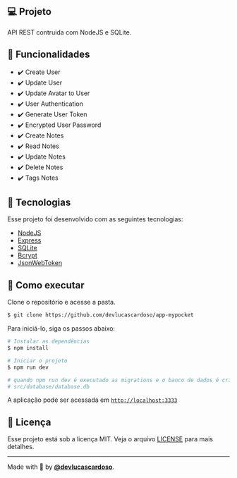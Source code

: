 ## 💻 Projeto

API REST contruida com NodeJS e SQLite.

## 🎯 Funcionalidades

- ✔️ Create User
- ✔️ Update User
- ✔️ Update Avatar to User
- ✔️ User Authentication
- ✔️ Generate User Token
- ✔️ Encrypted User Password
- ✔️ Create Notes
- ✔️ Read Notes
- ✔️ Update Notes
- ✔️ Delete Notes
- ✔️ Tags Notes

## 🧪 Tecnologias

Esse projeto foi desenvolvido com as seguintes tecnologias:

- [NodeJS](https://nodejs.org)
- [Express](https://expressjs.com)
- [SQLite](https://sqlite.org)
- [Bcrypt](https://bcrypt.online)
- [JsonWebToken](https://jwt.io)


## 🚀 Como executar

Clone o repositório e acesse a pasta.

```bash
$ git clone https://github.com/devlucascardoso/app-mypocket
```

Para iniciá-lo, siga os passos abaixo:

```bash
# Instalar as dependências
$ npm install

# Iniciar o projeto
$ npm run dev

# quando npm run dev é executado as migrations e o banco de dados é criado 
# src/database/database.db


```

A aplicação pode ser acessada em [`http://localhost:3333`](http://localhost:3333)

## 📝 Licença

Esse projeto está sob a licença MIT. Veja o arquivo [LICENSE](LICENSE.md) para mais detalhes.

---

Made with 💜 by **[@devlucascardoso](github.com/devlucascardoso)**.
